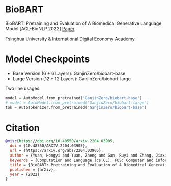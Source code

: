 # BioBART
BioBART: Pretraining and Evaluation of A Biomedical Generative Language Model [ACL-BioNLP 2022] [Paper](https://arxiv.org/abs/2204.03905)

Tsinghua University \& International Digital Economy Academy.

# Model Checkpoints

- Base Version (6 + 6 Layers): GanjinZero/biobart-base
- Large Version (12 + 12 Layers): GanjinZero/biobart-large

Two line usages:
```python
model = AutoModel.from_pretrained('GanjinZero/biobart-base')
# model = AutoModel.from_pretrained('GanjinZero/biobart-large')
tok = AutoTokenizer.from_pretrained('GanjinZero/biobart-base')
```

# Citation
```bibtex
@misc{https://doi.org/10.48550/arxiv.2204.03905,
  doi = {10.48550/ARXIV.2204.03905},
  url = {https://arxiv.org/abs/2204.03905},
  author = {Yuan, Hongyi and Yuan, Zheng and Gan, Ruyi and Zhang, Jiaxing and Xie, Yutao and Yu, Sheng},
  keywords = {Computation and Language (cs.CL), FOS: Computer and information sciences, FOS: Computer and information sciences},
  title = {BioBART: Pretraining and Evaluation of A Biomedical Generative Language Model},
  publisher = {arXiv},
  year = {2022}
}
```

